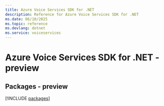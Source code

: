 ```yaml
---
title: Azure Voice Services SDK for .NET
description: Reference for Azure Voice Services SDK for .NET
ms.date: 06/10/2025
ms.topic: reference
ms.devlang: dotnet
ms.service: voiceservices
---
```

# Azure Voice Services SDK for .NET - preview
## Packages - preview
[!INCLUDE [packages](voice-services-index.md)]